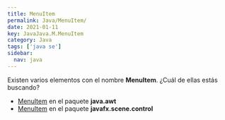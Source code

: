 ```yaml
---
title: MenuItem
permalink: Java/MenuItem/
date: 2021-01-11
key: JavaJava.M.MenuItem
category: Java
tags: ['java se']
sidebar: 
  nav: java
---
```


Existen varios elementos con el nombre **MenuItem**. ¿Cuál de ellas estás buscando?
<ul>
<li><a href="/Java/MenuItem-java-awt/">MenuItem</a> en el paquete <strong>java.awt</strong></li>
<li><a href="/Java/MenuItem-javafx-scene-control/">MenuItem</a> en el paquete <strong>javafx.scene.control</strong></li>
<ul>
